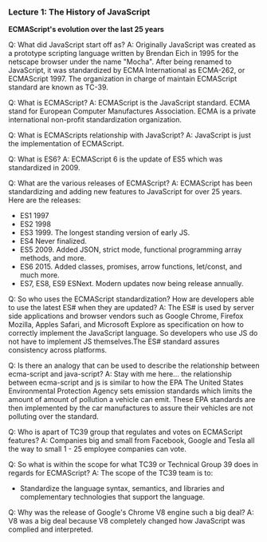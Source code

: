 ### Lecture 1: The History of JavaScript

**ECMAScript's evolution over the last 25 years**

Q: What did JavaScript start off as?
A: Originally JavaScript was created as a prototype scripting language written by Brendan Eich in 1995 for the netscape browser under the name "Mocha". After being renamed to JavaScript, it was standardized by ECMA International as ECMA-262, or ECMAScript 1997. The organization in charge of maintain ECMAScript standard are known as TC-39.

Q: What is ECMAScript?
A: ECMAScript is the JavaScript standard. ECMA stand for European Computer Manufactures Association. ECMA is a private international non-profit standardization organization.

Q: What is ECMAScripts relationship with JavaScript?
A: JavaScript is just the implementation of ECMAScript.

Q: What is ES6?
A: ECMAScript 6 is the update of ES5 which was standardized in 2009.

Q: What are the various releases of ECMAScript?
A: ECMAScript has been standardizing and adding new features to JavaScript for over 25 years. Here are the releases:

- ES1 1997
- ES2 1998
- ES3 1999. The longest standing version of early JS.
- ES4 Never finalized.
- ES5 2009. Added JSON, strict mode, functional programming array methods, and more.
- ES6 2015. Added classes, promises, arrow functions, let/const, and much more.
- ES7, ES8, ES9 ESNext. Modern updates now being release annually.

Q: So who uses the ECMAScript standardization? How are developers able to use the latest ES# when they are updated?
A: The ES# is used by server side applications and browser vendors such as Google Chrome, Firefox Mozilla, Apples Safari, and Microsoft Explore as specification on how to correctly implement the JavaScript language. So developers who use JS do not have to implement JS themselves.The ES# standard assures consistency across platforms.

Q: Is there an analogy that can be used to describe the relationship between ecma-script and java-script?
A: Stay with me here... the relationship between ecma-script and js is similar to how the EPA The United States Environmental Protection Agency sets emission standards which limits the amount of amount of pollution a vehicle can emit. These EPA standards are then implemented by the car manufactures to assure their vehicles are not polluting over the standard.

Q: Who is apart of TC39 group that regulates and votes on ECMAScript features?
A: Companies big and small from Facebook, Google and Tesla all the way to small 1 - 25 employee companies can vote.

Q: So what is within the scope for what TC39 or Technical Group 39 does in regards for ECMAScript?
A: The scope of the TC39 team is to:

- Standardize the language syntax, semantics, and libraries and complementary technologies that support the language.

Q: Why was the release of Google's Chrome V8 engine such a big deal?
A: V8 was a big deal because V8 completely changed how JavaScript was complied and interpreted.
